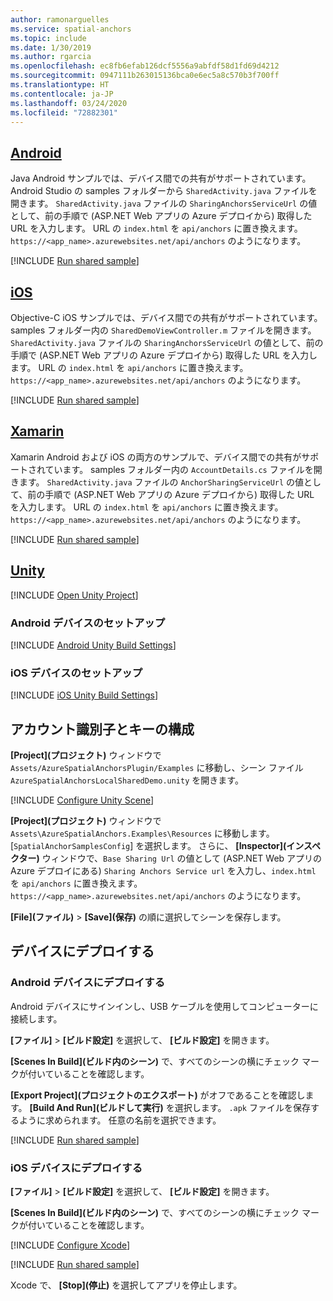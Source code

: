 ```yaml
---
author: ramonarguelles
ms.service: spatial-anchors
ms.topic: include
ms.date: 1/30/2019
ms.author: rgarcia
ms.openlocfilehash: ec8fb6efab126dcf5556a9abfdf58d1fd69d4212
ms.sourcegitcommit: 0947111b263015136bca0e6ec5a8c570b3f700ff
ms.translationtype: HT
ms.contentlocale: ja-JP
ms.lasthandoff: 03/24/2020
ms.locfileid: "72882301"
---
```

## <a name="android"></a>[Android](#tab/Android)

Java Android サンプルでは、デバイス間での共有がサポートされています。
Android Studio の samples フォルダーから `SharedActivity.java` ファイルを開きます。 `SharedActivity.java` ファイルの `SharingAnchorsServiceUrl` の値として、前の手順で (ASP.NET Web アプリの Azure デプロイから) 取得した URL を入力します。 URL の `index.html` を `api/anchors` に置き換えます。 `https://<app_name>.azurewebsites.net/api/anchors` のようになります。

[!INCLUDE [Run shared sample](spatial-anchors-run-sample.md)]

## <a name="ios"></a>[iOS](#tab/iOS)

Objective-C iOS サンプルでは、デバイス間での共有がサポートされています。
samples フォルダー内の `SharedDemoViewController.m` ファイルを開きます。 `SharedActivity.java` ファイルの `SharingAnchorsServiceUrl` の値として、前の手順で (ASP.NET Web アプリの Azure デプロイから) 取得した URL を入力します。 URL の `index.html` を `api/anchors` に置き換えます。 `https://<app_name>.azurewebsites.net/api/anchors` のようになります。

[!INCLUDE [Run shared sample](spatial-anchors-run-sample.md)]

## <a name="xamarin"></a>[Xamarin](#tab/Xamarin)

Xamarin Android および iOS の両方のサンプルで、デバイス間での共有がサポートされています。
samples フォルダー内の `AccountDetails.cs` ファイルを開きます。 `SharedActivity.java` ファイルの `AnchorSharingServiceUrl` の値として、前の手順で (ASP.NET Web アプリの Azure デプロイから) 取得した URL を入力します。 URL の `index.html` を `api/anchors` に置き換えます。 `https://<app_name>.azurewebsites.net/api/anchors` のようになります。

[!INCLUDE [Run shared sample](spatial-anchors-run-sample.md)]

## <a name="unity"></a>[Unity](#tab/Unity)

[!INCLUDE [Open Unity Project](spatial-anchors-open-unity-project.md)]

### <a name="set-up-an-android-device"></a>Android デバイスのセットアップ

[!INCLUDE [Android Unity Build Settings](spatial-anchors-unity-android-build-settings.md)]

### <a name="set-up-an-ios-device"></a>iOS デバイスのセットアップ

[!INCLUDE [iOS Unity Build Settings](spatial-anchors-unity-ios-build-settings.md)]

## <a name="configure-the-account-identifier-and-key"></a>アカウント識別子とキーの構成

**[Project]\(プロジェクト\)** ウィンドウで `Assets/AzureSpatialAnchorsPlugin/Examples` に移動し、シーン ファイル `AzureSpatialAnchorsLocalSharedDemo.unity` を開きます。

[!INCLUDE [Configure Unity Scene](spatial-anchors-unity-configure-scene.md)]

**[Project]\(プロジェクト\)** ウィンドウで `Assets\AzureSpatialAnchors.Examples\Resources` に移動します。 [`SpatialAnchorSamplesConfig`] を選択します。 さらに、 **[Inspector]\(インスペクター\)** ウィンドウで、`Base Sharing Url` の値として (ASP.NET Web アプリの Azure デプロイにある) `Sharing Anchors Service url` を入力し、`index.html` を `api/anchors` に置き換えます。 `https://<app_name>.azurewebsites.net/api/anchors` のようになります。

**[File]\(ファイル\)**  >  **[Save]\(保存\)** の順に選択してシーンを保存します。

## <a name="deploy-to-your-device"></a>デバイスにデプロイする

### <a name="deploy-to-android-device"></a>Android デバイスにデプロイする

Android デバイスにサインインし、USB ケーブルを使用してコンピューターに接続します。

**[ファイル]**  >  **[ビルド設定]** を選択して、 **[ビルド設定]** を開きます。

**[Scenes In Build]\(ビルド内のシーン\)** で、すべてのシーンの横にチェック マークが付いていることを確認します。

**[Export Project]\(プロジェクトのエクスポート\)** がオフであることを確認します。 **[Build And Run]\(ビルドして実行\)** を選択します。 `.apk` ファイルを保存するように求められます。 任意の名前を選択できます。

[!INCLUDE [Run shared sample](spatial-anchors-run-sample.md)]

### <a name="deploy-to-an-ios-device"></a>iOS デバイスにデプロイする

**[ファイル]**  >  **[ビルド設定]** を選択して、 **[ビルド設定]** を開きます。

**[Scenes In Build]\(ビルド内のシーン\)** で、すべてのシーンの横にチェック マークが付いていることを確認します。

[!INCLUDE [Configure Xcode](spatial-anchors-unity-ios-xcode.md)]

[!INCLUDE [Run shared sample](spatial-anchors-run-sample.md)]

Xcode で、 **[Stop]\(停止\)** を選択してアプリを停止します。
